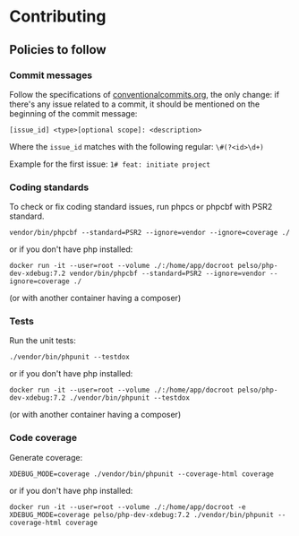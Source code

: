 Contributing
============

Policies to follow
------------------

### Commit messages

Follow the specifications of [conventionalcommits.org](https://www.conventionalcommits.org/en/v1.0.0/#specification),
the only change: if there's any issue related to a commit, it should be mentioned on the beginning of the commit message:

`[issue_id] <type>[optional scope]: <description>`

Where the `issue_id` matches with the following regular: `\#(?<id>\d+)`

Example for the first issue: `1# feat: initiate project`

### Coding standards

To check or fix coding standard issues, run phpcs or phpcbf with PSR2 standard.

```shell
vendor/bin/phpcbf --standard=PSR2 --ignore=vendor --ignore=coverage ./
```

or if you don't have php installed:

```shell
docker run -it --user=root --volume ./:/home/app/docroot pelso/php-dev-xdebug:7.2 vendor/bin/phpcbf --standard=PSR2 --ignore=vendor --ignore=coverage ./
```

(or with another container having a composer)

### Tests

Run the unit tests:

```shell
./vendor/bin/phpunit --testdox
```

or if you don't have php installed:

```shell
docker run -it --user=root --volume ./:/home/app/docroot pelso/php-dev-xdebug:7.2 ./vendor/bin/phpunit --testdox
```

(or with another container having a composer)

### Code coverage

Generate coverage:

```shell
XDEBUG_MODE=coverage ./vendor/bin/phpunit --coverage-html coverage
```

or if you don't have php installed:


```shell
docker run -it --user=root --volume ./:/home/app/docroot -e XDEBUG_MODE=coverage pelso/php-dev-xdebug:7.2 ./vendor/bin/phpunit --coverage-html coverage
```
